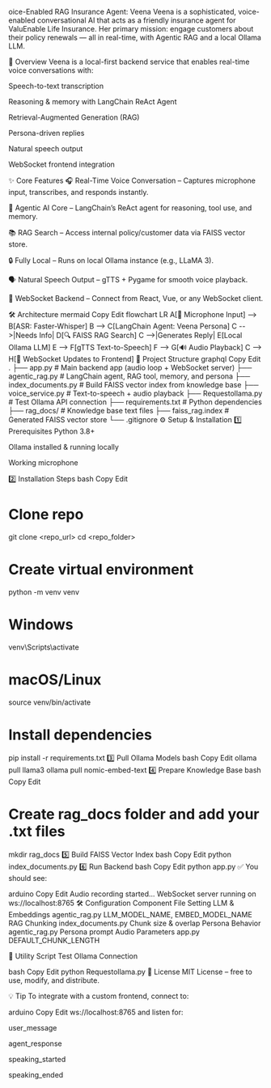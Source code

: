 oice-Enabled RAG Insurance Agent: Veena
Veena is a sophisticated, voice-enabled conversational AI that acts as a friendly insurance agent for ValuEnable Life Insurance.
Her primary mission: engage customers about their policy renewals — all in real-time, with Agentic RAG and a local Ollama LLM.

🚀 Overview
Veena is a local-first backend service that enables real-time voice conversations with:

Speech-to-text transcription

Reasoning & memory with LangChain ReAct Agent

Retrieval-Augmented Generation (RAG)

Persona-driven replies

Natural speech output

WebSocket frontend integration

✨ Core Features
🎧 Real-Time Voice Conversation – Captures microphone input, transcribes, and responds instantly.

🧠 Agentic AI Core – LangChain’s ReAct agent for reasoning, tool use, and memory.

📚 RAG Search – Access internal policy/customer data via FAISS vector store.

🔒 Fully Local – Runs on local Ollama instance (e.g., LLaMA 3).

🗣 Natural Speech Output – gTTS + Pygame for smooth voice playback.

🔌 WebSocket Backend – Connect from React, Vue, or any WebSocket client.

🛠 Architecture
mermaid
Copy
Edit
flowchart LR
    A[🎤 Microphone Input] --> B[ASR: Faster-Whisper]
    B --> C[LangChain Agent: Veena Persona]
    C -->|Needs Info| D[🔍 FAISS RAG Search]
    C -->|Generates Reply| E[Local Ollama LLM]
    E --> F[gTTS Text-to-Speech]
    F --> G[🔊 Audio Playback]
    C --> H[🔌 WebSocket Updates to Frontend]
📂 Project Structure
graphql
Copy
Edit
.
├── app.py                # Main backend app (audio loop + WebSocket server)
├── agentic_rag.py        # LangChain agent, RAG tool, memory, and persona
├── index_documents.py    # Build FAISS vector index from knowledge base
├── voice_service.py      # Text-to-speech + audio playback
├── Requestollama.py      # Test Ollama API connection
├── requirements.txt      # Python dependencies
├── rag_docs/             # Knowledge base text files
├── faiss_rag.index       # Generated FAISS vector store
└── .gitignore
⚙️ Setup & Installation
1️⃣ Prerequisites
Python 3.8+

Ollama installed & running locally

Working microphone

2️⃣ Installation Steps
bash
Copy
Edit
# Clone repo
git clone <repo_url>
cd <repo_folder>

# Create virtual environment
python -m venv venv
# Windows
venv\Scripts\activate
# macOS/Linux
source venv/bin/activate

# Install dependencies
pip install -r requirements.txt
3️⃣ Pull Ollama Models
bash
Copy
Edit
ollama pull llama3
ollama pull nomic-embed-text
4️⃣ Prepare Knowledge Base
bash
Copy
Edit
# Create rag_docs folder and add your .txt files
mkdir rag_docs
5️⃣ Build FAISS Vector Index
bash
Copy
Edit
python index_documents.py
6️⃣ Run Backend
bash
Copy
Edit
python app.py
✅ You should see:

arduino
Copy
Edit
Audio recording started...
WebSocket server running on ws://localhost:8765
🛠 Configuration
Component	File	Setting
LLM & Embeddings	agentic_rag.py	LLM_MODEL_NAME, EMBED_MODEL_NAME
RAG Chunking	index_documents.py	Chunk size & overlap
Persona Behavior	agentic_rag.py	Persona prompt
Audio Parameters	app.py	DEFAULT_CHUNK_LENGTH

🧪 Utility Script
Test Ollama Connection

bash
Copy
Edit
python Requestollama.py
📜 License
MIT License – free to use, modify, and distribute.

💡 Tip
To integrate with a custom frontend, connect to:

arduino
Copy
Edit
ws://localhost:8765
and listen for:

user_message

agent_response

speaking_started

speaking_ended


